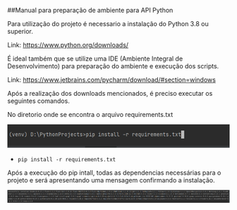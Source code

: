 ##Manual para preparação de ambiente para API Python

Para utilização do projeto é necessario a instalação do Python 3.8 ou superior.

Link: https://www.python.org/downloads/

É ideal também que se utilize uma IDE (Ambiente Integral de Desenvolvimento) para preparação do ambiente e execução dos scripts.

Link: https://www.jetbrains.com/pycharm/download/#section=windows

Após a realização dos downloads mencionados, é preciso executar os seguintes comandos.

No diretorio onde se encontra o arquivo requirements.txt

![](imgs/img1.png?raw=true)

-     pip install -r requirements.txt

Após a execução do pip intall, todas as dependencias necessárias para o projeto e será apresentando uma mensagem confirmando a instalação.

![](imgs/img2.png?raw=true)





 

